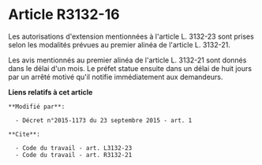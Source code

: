 # Article R3132-16

Les autorisations d'extension mentionnées à l'article L. 3132-23 sont prises selon les modalités prévues au premier alinéa de
l'article L. 3132-21. 

Les avis mentionnés au premier alinéa de l'article L. 3132-21 sont donnés dans le délai d'un mois. Le préfet statue ensuite
dans un délai de huit jours par un arrêté motivé qu'il notifie immédiatement aux demandeurs.

**Liens relatifs à cet article**

	**Modifié par**:

	  - Décret n°2015-1173 du 23 septembre 2015 - art. 1

	**Cite**:

	  - Code du travail - art. L3132-23
	  - Code du travail - art. R3132-21
